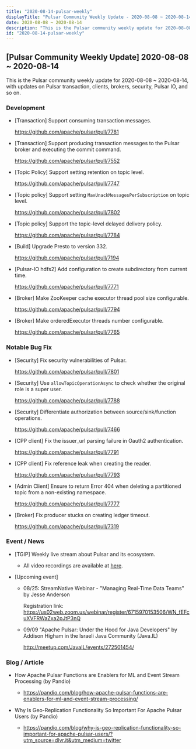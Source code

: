 ```yaml
---
title: "2020-08-14-pulsar-weekly"
displayTitle: "Pulsar Community Weekly Update - 2020-08-08 ~ 2020-08-14"
date: 2020-08-08 ~ 2020-08-14
description: "This is the Pulsar community weekly update for 2020-08-08 ~ 2020-08-14, with updates on Pulsar transaction, clients, brokers, security, Pulsar IO, and so on."
id: "2020-08-14-pulsar-weekly"
---
```


## [Pulsar Community Weekly Update] 2020-08-08 ~ 2020-08-14

This is the Pulsar community weekly update for 2020-08-08 ~ 2020-08-14, with updates on Pulsar transaction, clients, brokers, security, Pulsar IO, and so on.

### Development

- [Transaction] Support consuming transaction messages.
  
    https://github.com/apache/pulsar/pull/7781

- [Transaction] Support producing transaction messages to the Pulsar broker and executing the commit command.
  
    https://github.com/apache/pulsar/pull/7552

- [Topic Policy] Support setting retention on topic level.
  
    https://github.com/apache/pulsar/pull/7747

- [Topic policy] Support setting `MaxUnackMessagesPerSubscription` on topic level.
  
    https://github.com/apache/pulsar/pull/7802

- [Topic policy] Support the topic-level delayed delivery policy.
  
    https://github.com/apache/pulsar/pull/7784

- [Build] Upgrade Presto to version 332.
  
    https://github.com/apache/pulsar/pull/7194

- [Pulsar-IO hdfs2] Add configuration to create subdirectory from current time.
  
    https://github.com/apache/pulsar/pull/7771

- [Broker] Make ZooKeeper cache executor thread pool size configurable.

    https://github.com/apache/pulsar/pull/7794

- [Broker] Make orderedExecutor threads number configurable.

    https://github.com/apache/pulsar/pull/7765

### Notable Bug Fix

- [Security] Fix security vulnerabilities of Pulsar.
  
    https://github.com/apache/pulsar/pull/7801

- [Security] Use `allowTopicOperationAsync` to check whether the original role is a super user.

    https://github.com/apache/pulsar/pull/7788

- [Security] Differentiate authorization between source/sink/function operations.

    https://github.com/apache/pulsar/pull/7466

- [CPP client] Fix the issuer_url parsing failure in Oauth2 authentication.

    https://github.com/apache/pulsar/pull/7791

- [CPP client] Fix reference leak when creating the reader.
  
    https://github.com/apache/pulsar/pull/7793

- [Admin Client] Ensure to return Error 404 when deleting a partitioned topic from a non-existing namespace.

    https://github.com/apache/pulsar/pull/7777

- [Broker] Fix producer stucks on creating ledger timeout.

    https://github.com/apache/pulsar/pull/7319

### Event / News
  
- [TGIP] Weekly live stream about Pulsar and its ecosystem.

  - All video recordings are available at [here](https://streamnative.io/resource#tgip).

- [Upcoming event]

  - 08/25: StreamNative Webinar - "Managing Real-Time Data Teams" by Jesse Anderson

    Registration link: https://us02web.zoom.us/webinar/register/6715970153506/WN_fEFcuXVFRWaZxa2pJtP3nQ

  - 09/09 "Apache Pulsar: Under the Hood for Java Developers" by Addison Higham in the Israeli Java Community (Java.IL)

    http://meetup.com/JavaIL/events/272501454/

### Blog / Article

- How Apache Pulsar Functions are Enablers for ML and Event Stream Processing (by Pandio)

  - https://pandio.com/blog/how-apache-pulsar-functions-are-enablers-for-ml-and-event-stream-processing/

- Why Is Geo-Replication Functionality So Important For Apache Pulsar Users (by Pandio)

  - https://pandio.com/blog/why-is-geo-replication-functionality-so-important-for-apache-pulsar-users/?utm_source=dlvr.it&utm_medium=twitter
